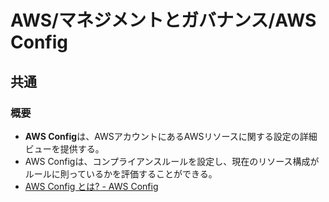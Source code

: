 # AWS/マネジメントとガバナンス/AWS Config

## 共通

### 概要

- **AWS Config**は、AWSアカウントにあるAWSリソースに関する設定の詳細ビューを提供する。
- AWS Configは、コンプライアンスルールを設定し、現在のリソース構成がルールに則っているかを評価することができる。
- [AWS Config とは? - AWS Config](https://docs.aws.amazon.com/ja_jp/config/latest/developerguide/WhatIsConfig.html)
